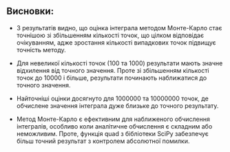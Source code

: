 ## Висновки:
- З результатів видно, що оцінка інтеграла методом Монте-Карло стає точнішою
 зі збільшенням кількості точок, що цілком відповідає очікуванням,
 адже зростання кількості випадкових точок підвищує точність методу.

- Для невеликої кількості точок (100 та 1000) результати мають значне відхилення від точного значення.
  Проте зі збільшенням кількості точок до 10000 і більше, результати починають наближатися
  до точного значення.

- Найточніші оцінки досягнуто для 1000000 та 10000000 точок,
  де обчислене значення інтеграла дуже близьке до точного результату.

- Метод Монте-Карло є ефективним для наближеного обчислення інтегралів, 
  особливо коли аналітичне обчислення є складним або неможливим. 
  Проте, функція quad з бібліотеки SciPy забезпечує більш точний результат
  з контролем абсолютної помилки.